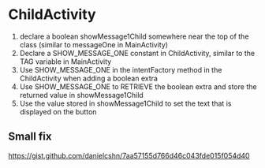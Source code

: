 # ChildActivity
1. declare a boolean showMessage1Child somewhere near the top of the class (similar to messageOne in MainActivity)
2. Declare a SHOW_MESSAGE_ONE constant in ChildActivity,  similar to the TAG variable in MainActivity
3. Use SHOW_MESSAGE_ONE in the intentFactory method in the ChildActivity when adding a boolean extra
4. Use SHOW_MESSAGE_ONE to RETRIEVE the boolean extra and store the returned value in showMessage1Child
5. Use the value stored in showMessage1Child to set the text that is displayed on the button

## Small fix
https://gist.github.com/danielcshn/7aa57155d766d46c043fde015f054d40
